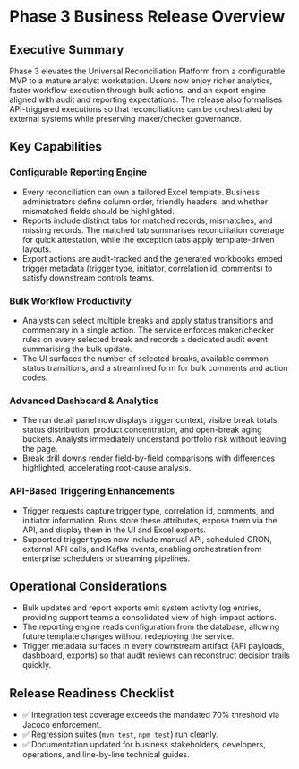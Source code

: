 # Phase 3 Business Release Overview

## Executive Summary
Phase 3 elevates the Universal Reconciliation Platform from a configurable MVP to a mature analyst workstation. Users now enjoy richer analytics, faster workflow execution through bulk actions, and an export engine aligned with audit and reporting expectations. The release also formalises API-triggered executions so that reconciliations can be orchestrated by external systems while preserving maker/checker governance.

## Key Capabilities

### Configurable Reporting Engine
* Every reconciliation can own a tailored Excel template. Business administrators define column order, friendly headers, and whether mismatched fields should be highlighted.
* Reports include distinct tabs for matched records, mismatches, and missing records. The matched tab summarises reconciliation coverage for quick attestation, while the exception tabs apply template-driven layouts.
* Export actions are audit-tracked and the generated workbooks embed trigger metadata (trigger type, initiator, correlation id, comments) to satisfy downstream controls teams.

### Bulk Workflow Productivity
* Analysts can select multiple breaks and apply status transitions and commentary in a single action. The service enforces maker/checker rules on every selected break and records a dedicated audit event summarising the bulk update.
* The UI surfaces the number of selected breaks, available common status transitions, and a streamlined form for bulk comments and action codes.

### Advanced Dashboard & Analytics
* The run detail panel now displays trigger context, visible break totals, status distribution, product concentration, and open-break aging buckets. Analysts immediately understand portfolio risk without leaving the page.
* Break drill downs render field-by-field comparisons with differences highlighted, accelerating root-cause analysis.

### API-Based Triggering Enhancements
* Trigger requests capture trigger type, correlation id, comments, and initiator information. Runs store these attributes, expose them via the API, and display them in the UI and Excel exports.
* Supported trigger types now include manual API, scheduled CRON, external API calls, and Kafka events, enabling orchestration from enterprise schedulers or streaming pipelines.

## Operational Considerations
* Bulk updates and report exports emit system activity log entries, providing support teams a consolidated view of high-impact actions.
* The reporting engine reads configuration from the database, allowing future template changes without redeploying the service.
* Trigger metadata surfaces in every downstream artifact (API payloads, dashboard, exports) so that audit reviews can reconstruct decision trails quickly.

## Release Readiness Checklist
* ✅ Integration test coverage exceeds the mandated 70% threshold via Jacoco enforcement.
* ✅ Regression suites (`mvn test`, `npm test`) run cleanly.
* ✅ Documentation updated for business stakeholders, developers, operations, and line-by-line technical guides.
